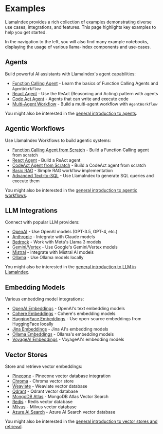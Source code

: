 # Examples

LlamaIndex provides a rich collection of examples demonstrating diverse use cases, integrations, and features. This page highlights key examples to help you get started.

In the navigation to the left, you will also find many example notebooks, displaying the usage of various llama-index components and use-cases.

## Agents

Build powerful AI assistants with LlamaIndex's agent capabilities:

- [Function Calling Agent](/python/examples/agent/agent_workflow_basic) - Learn the basics of Function Calling Agents and `AgentWorkflow`
- [React Agent](/python/examples/agent/react_agent) - Use the ReAct (Reasoning and Acting) pattern with agents
- [Code Act Agent](/python/examples/agent/code_act_agent) - Agents that can write and execute code
- [Multi-Agent Workflow](/python/examples/agent/agent_workflow_multi) - Build a multi-agent workflow with `AgentWorkflow`

You might also be interested in the [general introduction to agents](/python/framework/understanding/agent).

## Agentic Workflows

Use LlamaIndex Workflows to build agentic systems:

- [Function Calling Agent from Scratch](/python/examples/workflow/function_calling_agent) - Build a Function Calling agent from scratch
- [React Agent](/python/examples/workflow/react_agent) - Build a ReAct agent
- [CodeAct Agent from Scratch](/python/examples/agent/from_scratch_code_act_agent) - Build a CodeAct agent from scratch
- [Basic RAG](/python/examples/workflow/rag) - Simple RAG workflow implementation
- [Advanced Text-to-SQL](/python/examples/workflow/advanced_text_to_sql) - Use LlamaIndex to generate SQL queries and execute them

You might also be interested in the [general introduction to agentic workflows](/python/framework/understanding/workflows).

## LLM Integrations

Connect with popular LLM providers:

- [OpenAI](/python/examples/llm/openai) - Use OpenAI models (GPT-3.5, GPT-4, etc.)
- [Anthropic](/python/examples/llm/anthropic) - Integrate with Claude models
- [Bedrock](/python/examples/llm/bedrock_converse) - Work with Meta's Llama 3 models
- [Gemini/Vertex](/python/examples/llm/gemini) - Use Google's Gemini/Vertex models
- [Mistral](/python/examples/llm/mistralai) - Integrate with Mistral AI models
- [Ollama](/python/examples/llm/ollama) - Use Ollama models locally

You might also be interested in the [general introduction to LLM in LlamaIndex](/python/framework/understanding/using_llms).

## Embedding Models

Various embedding model integrations:

- [OpenAI Embeddings](/python/examples/embeddings/openai) - OpenAI's text embedding models
- [Cohere Embeddings](/python/examples/embeddings/cohereai) - Cohere's embedding models
- [HuggingFace Embeddings](/python/examples/embeddings/huggingface) - Use open-source embeddings from HuggingFace locally
- [Jina Embeddings](/python/examples/embeddings/jina_embeddings) - Jina AI's embedding models
- [Ollama Embeddings](/python/examples/embeddings/ollama_embedding) - Ollama's embedding models
- [VoyageAI Embeddings](/python/examples/embeddings/voyageai) - VoyageAI's embedding models

## Vector Stores

Store and retrieve vector embeddings:

- [Pinecone](/python/examples/vector_stores/pineconeindexdemo) - Pinecone vector database integration
- [Chroma](/python/examples/vector_stores/chromaindexdemo) - Chroma vector store
- [Weaviate](/python/examples/vector_stores/weaviateindexdemo) - Weaviate vector database
- [Qdrant](/python/examples/vector_stores/qdrantindexdemo) - Qdrant vector database
- [MongoDB Atlas](/python/examples/vector_stores/mongodbatlasvectorsearch) - MongoDB Atlas Vector Search
- [Redis](/python/examples/vector_stores/redisindexdemo) - Redis vector database
- [Milvus](/python/examples/vector_stores/milvusindexdemo) - Milvus vector database
- [Azure AI Search](/python/examples/vector_stores/azureaisearchindexdemo) - Azure AI Search vector database

You might also be interested in the [general introduction to vector stores and retrieval](/python/framework/understanding/rag).
